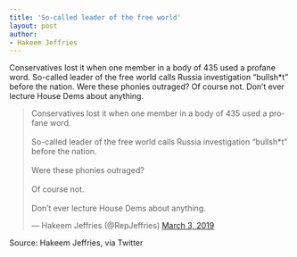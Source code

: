 ```yaml
---
title: 'So-called leader of the free world'
layout: post
author:
- Hakeem Jeffries
---
```


Conservatives lost it when one member in a body of 435 used a profane word. So-called leader of the free world calls Russia investigation “bullsh*t” before the nation. Were these phonies outraged? Of course not. Don’t ever lecture House Dems about anything.

<blockquote class="twitter-tweet"><p lang="en" dir="ltr">Conservatives lost it when one member in a body of 435 used a profane word.<br><br>So-called leader of the free world calls Russia investigation “bullsh*t” before the nation.<br><br>Were these phonies outraged?<br><br>Of course not.<br><br>Don’t ever lecture House Dems about anything.</p>&mdash; Hakeem Jeffries (@RepJeffries) <a href="https://twitter.com/RepJeffries/status/1102015924939513856?ref_src=twsrc%5Etfw">March 3, 2019</a></blockquote> <script async src="https://platform.twitter.com/widgets.js" charset="utf-8"></script>

Source: Hakeem Jeffries, via Twitter
